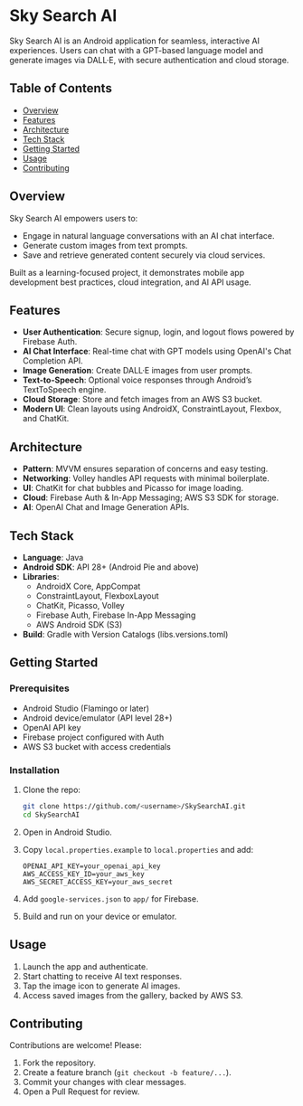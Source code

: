 # Sky Search AI

Sky Search AI is an Android application for seamless, interactive AI experiences. Users can chat with a GPT-based language model and generate images via DALL·E, with secure authentication and cloud storage.

## Table of Contents
- [Overview](#overview)
- [Features](#features)
- [Architecture](#architecture)
- [Tech Stack](#tech-stack)
- [Getting Started](#getting-started)
- [Usage](#usage)
- [Contributing](#contributing)

## Overview

Sky Search AI empowers users to:

- Engage in natural language conversations with an AI chat interface.
- Generate custom images from text prompts.
- Save and retrieve generated content securely via cloud services.

Built as a learning-focused project, it demonstrates mobile app development best practices, cloud integration, and AI API usage.

## Features

- **User Authentication**: Secure signup, login, and logout flows powered by Firebase Auth.
- **AI Chat Interface**: Real-time chat with GPT models using OpenAI's Chat Completion API.
- **Image Generation**: Create DALL·E images from user prompts.
- **Text-to-Speech**: Optional voice responses through Android’s TextToSpeech engine.
- **Cloud Storage**: Store and fetch images from an AWS S3 bucket.
- **Modern UI**: Clean layouts using AndroidX, ConstraintLayout, Flexbox, and ChatKit.

## Architecture

- **Pattern**: MVVM ensures separation of concerns and easy testing.
- **Networking**: Volley handles API requests with minimal boilerplate.
- **UI**: ChatKit for chat bubbles and Picasso for image loading.
- **Cloud**: Firebase Auth & In-App Messaging; AWS S3 SDK for storage.
- **AI**: OpenAI Chat and Image Generation APIs.

## Tech Stack

- **Language**: Java
- **Android SDK**: API 28+ (Android Pie and above)
- **Libraries**:
  - AndroidX Core, AppCompat
  - ConstraintLayout, FlexboxLayout
  - ChatKit, Picasso, Volley
  - Firebase Auth, Firebase In-App Messaging
  - AWS Android SDK (S3)
- **Build**: Gradle with Version Catalogs (libs.versions.toml)

## Getting Started

### Prerequisites

- Android Studio (Flamingo or later)
- Android device/emulator (API level 28+)
- OpenAI API key
- Firebase project configured with Auth
- AWS S3 bucket with access credentials

### Installation

1. Clone the repo:
   ```bash
   git clone https://github.com/<username>/SkySearchAI.git
   cd SkySearchAI
   ```
2. Open in Android Studio.
3. Copy `local.properties.example` to `local.properties` and add:

   ```properties
   OPENAI_API_KEY=your_openai_api_key
   AWS_ACCESS_KEY_ID=your_aws_key
   AWS_SECRET_ACCESS_KEY=your_aws_secret
   ```
4. Add `google-services.json` to `app/` for Firebase.
5. Build and run on your device or emulator.

## Usage

1. Launch the app and authenticate.
2. Start chatting to receive AI text responses.
3. Tap the image icon to generate AI images.
4. Access saved images from the gallery, backed by AWS S3.

## Contributing

Contributions are welcome! Please:

1. Fork the repository.
2. Create a feature branch (`git checkout -b feature/...`).
3. Commit your changes with clear messages.
4. Open a Pull Request for review.
